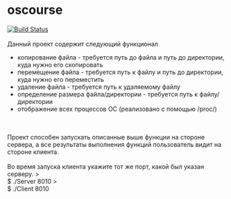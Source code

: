 # oscourse
[![Build Status](https://travis-ci.com/vladxyk/LiteSh1.svg?branch=main)](https://github.com/mishafromboyz/oscourse)
<br>
<br>Данный проект содержит следующий функционал
<br>
<ul>
    <li>   копирование файла - требуется путь до файла и путь до директории, куда нужно его скопировать </li>
    <li>   перемещение файла - требуется путь к файлу и путь до директории, куда нужно его переместить</li>
    <li>   удаление файла - требуется путь к удаляемому файлу</li>
    <li>   определение размера файла/директории - требуется путь к файлу/директории</li>
    <li>   отображение всех процессов ОС (реализовано с помощью /proc/)</li>
</ul>
<br>
<br>Проект способен запускать описанные выше функции на стороне сервера, а все результаты выполнения функций пользователь видит на стороне клиента.
<br>
<br>Во время запуска клиента укажите тот же порт, какой был указан серверу.
><br>$ ./Server 8010
><br>$ ./Client 8010
<br>
